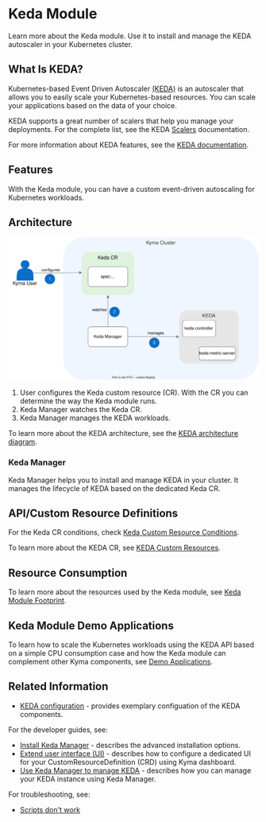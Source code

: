 # Keda Module

Learn more about the Keda module. Use it to install and manage the KEDA autoscaler in your Kubernetes cluster.

## What Is KEDA?

Kubernetes-based Event Driven Autoscaler [(KEDA)](https://keda.sh/) is an autoscaler that allows you to easily scale your Kubernetes-based resources. You can scale your applications based on the data of your choice.

KEDA supports a great number of scalers that help you manage your deployments. For the complete list, see the KEDA [Scalers](https://keda.sh/docs/scalers/) documentation.

For more information about KEDA features, see the [KEDA documentation](https://keda.sh/docs).

## Features

With the Keda module, you can have a custom event-driven autoscaling for Kubernetes workloads.

## Architecture

![Keda Module architecture](../assets/keda_architecture.svg)

1. User configures the Keda custom resource (CR). With the CR you can determine the way the Keda module runs.
2. Keda Manager watches the Keda CR.
3. Keda Manager manages the KEDA workloads.

To learn more about the KEDA architecture, see the [KEDA architecture diagram](https://keda.sh/docs/latest/concepts/#architecture).

### Keda Manager

Keda Manager helps you to install and manage KEDA in your cluster. It manages the lifecycle of KEDA based on the dedicated Keda CR.

## API/Custom Resource Definitions

For the Keda CR conditions, check [Keda Custom Resource Conditions](05-01-conditions.md).

To learn more about the KEDA CR, see [KEDA Custom Resources](https://keda.sh/docs/latest/concepts/#keda-custom-resources-crds).

## Resource Consumption

To learn more about the resources used by the Keda module, see [Keda Module Footprint](04-10-footprint.md).

## Keda Module Demo Applications

To learn how to scale the Kubernetes workloads using the KEDA API based on a simple CPU consumption case and how the Keda module can complement other Kyma components, see [Demo Applications](https://github.com/kyma-project/keda-manager/blob/main/docs/user/04-20-demo-applications.md).

## Related Information

- [KEDA configuration](01-20-configuration.md) - provides exemplary configuation of the KEDA components.

For the developer guides, see:

- [Install Keda Manager](../contributor/01-10-installation.md) - describes the advanced installation options.
- [Extend user interface (UI)](../contributor/01-20-extend-ui.md) - describes how to configure a dedicated UI for your CustomResourceDefinition (CRD) using Kyma dashboard.
- [Use Keda Manager to manage KEDA](../contributor/02-10-management.md) - describes how you can manage your KEDA instance using Keda Manager.

For troubleshooting, see:

- [Scripts don't work](../contributor/03-10-scripts-not-working.md)
